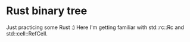 # Rust binary tree

Just practicing some Rust :)
Here I'm getting familiar with std::rc::Rc and std::cell::RefCell.

